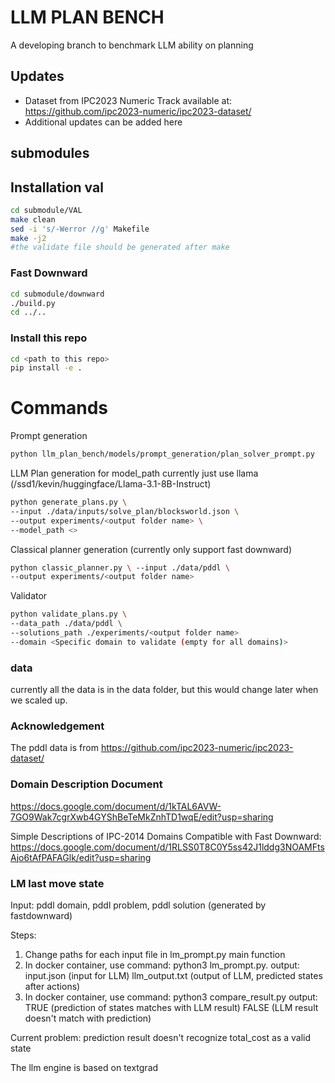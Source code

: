 # LLM PLAN BENCH 
A developing branch to benchmark LLM ability on planning

## Updates 
* Dataset from IPC2023 Numeric Track available at: https://github.com/ipc2023-numeric/ipc2023-dataset/
* Additional updates can be added here
## submodules 

## Installation val
```bash
cd submodule/VAL
make clean
sed -i 's/-Werror //g' Makefile
make -j2
#the validate file should be generated after make
```

### Fast Downward
```bash
cd submodule/downward
./build.py
cd ../..
```
### Install this repo 
```bash
cd <path to this repo>
pip install -e . 
```
# Commands 
Prompt generation 
```bash
python llm_plan_bench/models/prompt_generation/plan_solver_prompt.py
```
LLM Plan generation 
for model_path currently just use llama (/ssd1/kevin/huggingface/Llama-3.1-8B-Instruct)
```bash
python generate_plans.py \ 
--input ./data/inputs/solve_plan/blocksworld.json \ 
--output experiments/<output folder name> \ 
--model_path <>
```
Classical planner generation (currently only support fast downward)
```bash
python classic_planner.py \ --input ./data/pddl \ 
--output experiments/<output folder name>
```
Validator 
```bash
python validate_plans.py \ 
--data_path ./data/pddl \ 
--solutions_path ./experiments/<output folder name>
--domain <Specific domain to validate (empty for all domains)>
```

### data
currently all the data is in the data folder, but this would change later when we scaled up. 

### Acknowledgement 
The pddl data is from https://github.com/ipc2023-numeric/ipc2023-dataset/ 

### Domain Description Document
https://docs.google.com/document/d/1kTAL6AVW-7GO9Wak7cgrXwb4GYShBeTeMkZnhTD1wqE/edit?usp=sharing

Simple Descriptions of IPC-2014 Domains Compatible with Fast Downward:
https://docs.google.com/document/d/1RLSS0T8C0Y5ss42J1lddg3NOAMFtsAjo6tAfPAFAGlk/edit?usp=sharing

### LM last move state
Input: pddl domain, pddl problem, pddl solution (generated by fastdownward)

Steps: 
  1. Change paths for each input file in lm_prompt.py main function
  2. In docker container, use command: python3 lm_prompt.py.
     output: input.json (input for LLM)
             llm_output.txt (output of LLM, predicted states after actions)
  3. In docker container, use command: python3 compare_result.py  <path to llm_output.txt>  <path to input.json>
     output: TRUE (prediction of states matches with LLM result)
             FALSE (LLM result doesn't match with prediction)

Current problem: prediction result doesn't recognize total_cost as a valid state


The llm engine is based on textgrad 


